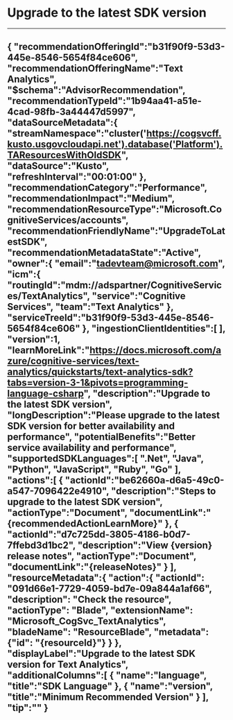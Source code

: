 <properties
    pageTitle="Upgrade to the latest SDK version."
    description="Please upgrade to the latest SDK version for better availability and performance."
    authors="tadevteam"
    ms.author="tadevteam"
    articleId="a52b32da-51bd-4665-9057-832e02ce396f_Fairfax"
    selfHelpType="advisorRecommendationMetadata"
    cloudEnvironments="Fairfax"
	ownershipId="CogSvc_TextAnalytics"
/>
# Upgrade to the latest SDK version
---
{
   "recommendationOfferingId":"b31f90f9-53d3-445e-8546-5654f84ce606",
   "recommendationOfferingName":"Text Analytics",
   "$schema":"AdvisorRecommendation",
   "recommendationTypeId":"1b94aa41-a51e-4cad-98fb-3a44447d5997",
   "dataSourceMetadata":{
      "streamNamespace":"cluster('https://cogsvcff.kusto.usgovcloudapi.net').database('Platform').TAResourcesWithOldSDK",
      "dataSource":"Kusto",
      "refreshInterval":"00:01:00"
   },
   "recommendationCategory":"Performance",
   "recommendationImpact":"Medium",
   "recommendationResourceType":"Microsoft.CognitiveServices/accounts",
   "recommendationFriendlyName":"UpgradeToLatestSDK",
   "recommendationMetadataState":"Active",
   "owner":{
      "email":"tadevteam@microsoft.com",
      "icm":{
         "routingId":"mdm://adspartner/CognitiveServices/TextAnalytics",
         "service":"Cognitive Services",
         "team":"Text Analytics"
      },
      "serviceTreeId":"b31f90f9-53d3-445e-8546-5654f84ce606"
   },
   "ingestionClientIdentities":[
   ],
   "version":1,
   "learnMoreLink":"https://docs.microsoft.com/azure/cognitive-services/text-analytics/quickstarts/text-analytics-sdk?tabs=version-3-1&pivots=programming-language-csharp",
   "description":"Upgrade to the latest SDK version",
   "longDescription":"Please upgrade to the latest SDK version for better availability and performance",
   "potentialBenefits":"Better service availability and performance",
   "supportedSDKLanguages":[
      ".Net", "Java", "Python", "JavaScript", "Ruby", "Go"
   ],
   "actions":[
      {
         "actionId":"be62660a-d6a5-49c0-a547-7096422e4910",
         "description":"Steps to upgrade to the latest SDK version",
         "actionType":"Document",
         "documentLink":"{recommendedActionLearnMore}"
      },
      {
         "actionId":"d7c725dd-3805-4186-b0d7-7ffebd3d1bc2",
         "description":"View {version} release notes",
         "actionType":"Document",
         "documentLink":"{releaseNotes}"
      }
   ],
   "resourceMetadata":{
      "action":{
          "actionId": "091d66e1-7729-4059-bd7e-09a844a1af66",
          "description": "Check the resource",
          "actionType": "Blade",
          "extensionName": "Microsoft_CogSvc_TextAnalytics",
          "bladeName": "ResourceBlade",
          "metadata": {"id": "{resourceId}"}
      }
   },
   "displayLabel":"Upgrade to the latest SDK version for Text Analytics",
   "additionalColumns":[
      {
         "name":"language",
         "title":"SDK Language"
      },
      {
         "name":"version",
         "title":"Minimum Recommended Version"
      }
   ],
   "tip":""
}
---